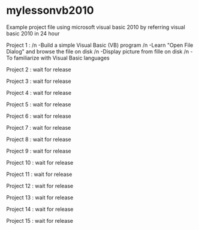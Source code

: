 # mylessonvb2010

Example project file using microsoft visual basic 2010 by referring visual basic 2010 in 24 hour

Project 1 :
/n -Build a simple Visual Basic (VB) program
/n -Learn "Open File Dialog" and browse the file on disk
/n -Display picture from fille on disk
/n -To familiarize with Visual Basic languages

Project 2 :
wait for release


Project 3 :
wait for release


Project 4 :
wait for release


Project 5 :
wait for release


Project 6 :
wait for release


Project 7 :
wait for release


Project 8 :
wait for release


Project 9 :
wait for release


Project 10 :
wait for release


Project 11 :
wait for release


Project 12 :
wait for release


Project 13 :
wait for release


Project 14 :
wait for release


Project 15 :
wait for release

